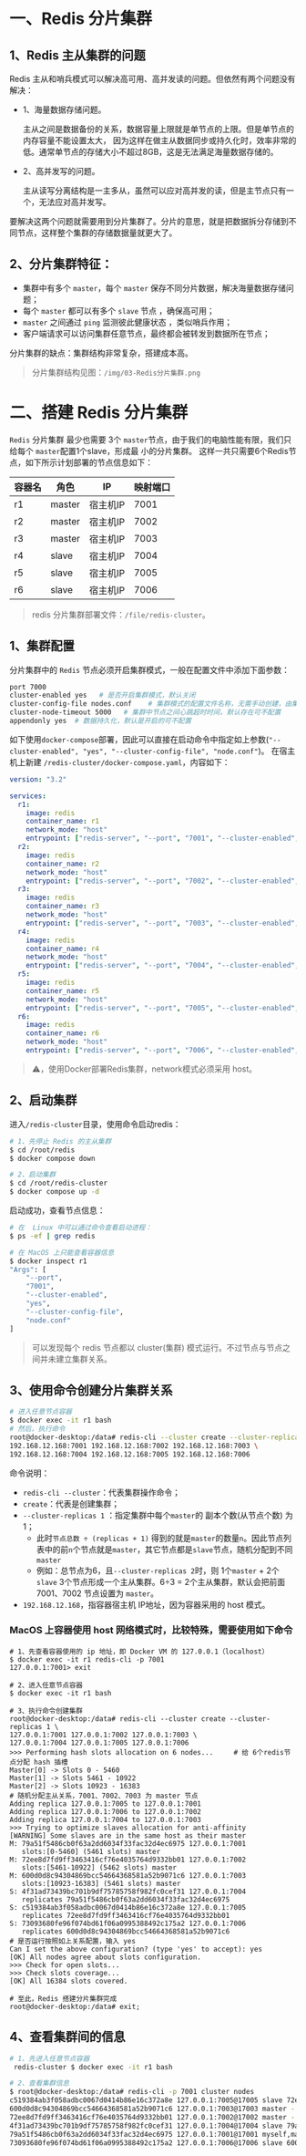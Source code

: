 # 一、Redis 分片集群

## 1、Redis 主从集群的问题
Redis 主从和哨兵模式可以解决高可用、高并发读的问题。但依然有两个问题没有解决： 
* 1、海量数据存储问题。
    
    主从之间是数据备份的关系，数据容量上限就是单节点的上限。但是单节点的内存容量不能设置太大，
    因为这样在做主从数据同步或持久化时，效率非常的低。通常单节点的存储大小不超过8GB，这是无法满足海量数据存储的。

* 2、高并发写的问题。
    
    主从读写分离结构是一主多从，虽然可以应对高并发的读，但是主节点只有一个，无法应对高并发写。

要解决这两个问题就需要用到分片集群了。分片的意思，就是把数据拆分存储到不同节点，这样整个集群的存储数据量就更大了。

## 2、分片集群特征：
-  集群中有多个 `master`，每个 `master` 保存不同分片数据，解决海量数据存储问题；
-  每个 `master` 都可以有多个 `slave` 节点 ，确保高可用；
-  `master` 之间通过 `ping` 监测彼此健康状态 ，类似哨兵作用；
-  客户端请求可以访问集群任意节点，最终都会被转发到数据所在节点；

分片集群的缺点：集群结构非常复杂，搭建成本高。

> 分片集群结构见图：`/img/03-Redis分片集群.png`

# 二、搭建 Redis 分片集群
`Redis` 分片集群 最少也需要 3个 `master`节点，由于我们的电脑性能有限，我们只给每个 `master`配置1个slave，形成最 小的分片集群。
这样一共只需要6个Redis节点，如下所示计划部署的节点信息如下：

| 容器名 | 角色   | IP    | 映射端口 |
| ------ | ------ |-------| -------- |
| r1     | master | 宿主机IP | 7001     |
| r2     | master | 宿主机IP | 7002     |
| r3     | master | 宿主机IP | 7003     |
| r4     | slave  | 宿主机IP | 7004     |
| r5     | slave  | 宿主机IP | 7005     |
| r6     | slave  | 宿主机IP | 7006     |

> redis 分片集群部署文件：`/file/redis-cluster`。

## 1、集群配置
分片集群中的 `Redis` 节点必须开启集群模式，一般在配置文件中添加下面参数：

```Bash
port 7000
cluster-enabled yes   # 是否开启集群模式，默认关闭
cluster-config-file nodes.conf    # 集群模式的配置文件名称，无需手动创建，由集群自动维护
cluster-node-timeout 5000   # 集群中节点之间心跳超时时间，默认存在可不配置
appendonly yes  # 数据持久化，默认是开启的可不配置
```
如下使用`docker-compose`部署，因此可以直接在启动命令中指定如上参数(`"--cluster-enabled", "yes", "--cluster-config-file", "node.conf"`)。
在宿主机上新建 `/redis-cluster/docker-compose.yaml`，内容如下：
```yaml
version: "3.2"

services:
  r1:
    image: redis
    container_name: r1
    network_mode: "host"
    entrypoint: ["redis-server", "--port", "7001", "--cluster-enabled", "yes", "--cluster-config-file", "node.conf"]
  r2:
    image: redis
    container_name: r2
    network_mode: "host"
    entrypoint: ["redis-server", "--port", "7002", "--cluster-enabled", "yes", "--cluster-config-file", "node.conf"]
  r3:
    image: redis
    container_name: r3
    network_mode: "host"
    entrypoint: ["redis-server", "--port", "7003", "--cluster-enabled", "yes", "--cluster-config-file", "node.conf"]
  r4:
    image: redis
    container_name: r4
    network_mode: "host"
    entrypoint: ["redis-server", "--port", "7004", "--cluster-enabled", "yes", "--cluster-config-file", "node.conf"]
  r5:
    image: redis
    container_name: r5
    network_mode: "host"
    entrypoint: ["redis-server", "--port", "7005", "--cluster-enabled", "yes", "--cluster-config-file", "node.conf"]
  r6:
    image: redis
    container_name: r6
    network_mode: "host"
    entrypoint: ["redis-server", "--port", "7006", "--cluster-enabled", "yes", "--cluster-config-file", "node.conf"]
```
> ⚠️，使用Docker部署Redis集群，network模式必须采用 host。

## 2、启动集群
进入`/redis-cluster`目录，使用命令启动redis：
```Bash
# 1、先停止 Redis 的主从集群
$ cd /root/redis
$ docker compose down

# 2、启动集群
$ cd /root/redis-cluster
$ docker compose up -d
```

启动成功，查看节点信息：
```Bash
# 在  Linux 中可以通过命令查看启动进程：
$ ps -ef | grep redis

# 在 MacOS 上只能查看容器信息
$ docker inspect r1
"Args": [
    "--port",
    "7001",
    "--cluster-enabled",
    "yes",
    "--cluster-config-file",
    "node.conf"
]
```

> 可以发现每个 redis 节点都以 cluster(集群) 模式运行。不过节点与节点之间并未建立集群关系。

## 3、使用命令创建分片集群关系

```Bash
# 进入任意节点容器
$ docker exec -it r1 bash
# 然后，执行命令
root@docker-desktop:/data# redis-cli --cluster create --cluster-replicas 1 \
192.168.12.168:7001 192.168.12.168:7002 192.168.12.168:7003 \
192.168.12.168:7004 192.168.12.168:7005 192.168.12.168:7006
```

命令说明：
- `redis-cli --cluster`：代表集群操作命令；
- `create`：代表是创建集群；
- `--cluster-replicas 1` ：指定集群中每个`master`的 副本个数(从节点个数) 为1；
  - 此时`节点总数 ÷ (replicas + 1)` 得到的就是`master`的数量`n`。因此节点列表中的前`n`个节点就是`master`，其它节点都是`slave`节点，随机分配到不同`master`
  - 例如：总节点为6，且`--cluster-replicas 2`时，则 1个`master` + 2个`slave` 3个节点形成一个主从集群。6÷3 = 2个主从集群，默认会把前面 7001、7002 节点设置为 `master`。
- `192.168.12.168`，指容器宿主机 IP地址，因为容器采用的 host 模式。

### MacOS 上容器使用 host 网络模式时，比较特殊，需要使用如下命令
```shell
# 1、先查看容器使用的 ip 地址，即 Docker VM 的 127.0.0.1（localhost）
$ docker exec -it r1 redis-cli -p 7001 
127.0.0.1:7001> exit

# 2、进入任意节点容器
$ docker exec -it r1 bash

# 3、执行命令创建集群
root@docker-desktop:/data# redis-cli --cluster create --cluster-replicas 1 \
127.0.0.1:7001 127.0.0.1:7002 127.0.0.1:7003 \
127.0.0.1:7004 127.0.0.1:7005 127.0.0.1:7006
>>> Performing hash slots allocation on 6 nodes...     # 给 6个redis节点分配 hash 插槽 
Master[0] -> Slots 0 - 5460
Master[1] -> Slots 5461 - 10922
Master[2] -> Slots 10923 - 16383
# 随机分配主从关系，7001、7002、7003 为 master 节点
Adding replica 127.0.0.1:7005 to 127.0.0.1:7001
Adding replica 127.0.0.1:7006 to 127.0.0.1:7002
Adding replica 127.0.0.1:7004 to 127.0.0.1:7003
>>> Trying to optimize slaves allocation for anti-affinity
[WARNING] Some slaves are in the same host as their master
M: 79a51f5486cb0f63a2dd6034f33fac32d4ec6975 127.0.0.1:7001
   slots:[0-5460] (5461 slots) master
M: 72ee8d7fd9ff3463416cf76e4035764d9332bb01 127.0.0.1:7002
   slots:[5461-10922] (5462 slots) master
M: 600d0d8c94304869bcc54664368581a52b9071c6 127.0.0.1:7003
   slots:[10923-16383] (5461 slots) master
S: 4f31ad73439bc701b9df75785758f982fc0cef31 127.0.0.1:7004
   replicates 79a51f5486cb0f63a2dd6034f33fac32d4ec6975
S: c519384ab3f058adbc0067d0414b86e16c372a8e 127.0.0.1:7005
   replicates 72ee8d7fd9ff3463416cf76e4035764d9332bb01
S: 73093680fe96f074bd61f06a0995388492c175a2 127.0.0.1:7006
   replicates 600d0d8c94304869bcc54664368581a52b9071c6
# 是否运行按照如上关系配置，输入 yes
Can I set the above configuration? (type 'yes' to accept): yes
[OK] All nodes agree about slots configuration.
>>> Check for open slots...
>>> Check slots coverage...
[OK] All 16384 slots covered.

# 至此，Redis 搭建分片集群完成
root@docker-desktop:/data# exit;
```

## 4、查看集群间的信息
```bash
# 1、先进入任意节点容器
 redis-cluster $ docker exec -it r1 bash

# 2、查看集群信息
$ root@docker-desktop:/data# redis-cli -p 7001 cluster nodes
c519384ab3f058adbc0067d0414b86e16c372a8e 127.0.0.1:7005@17005 slave 72ee8d7fd9ff3463416cf76e4035764d9332bb01 0 1754620533000 2 connected
600d0d8c94304869bcc54664368581a52b9071c6 127.0.0.1:7003@17003 master - 0 1754620534000 3 connected 10923-16383
72ee8d7fd9ff3463416cf76e4035764d9332bb01 127.0.0.1:7002@17002 master - 0 1754620533065 2 connected 5461-10922
4f31ad73439bc701b9df75785758f982fc0cef31 127.0.0.1:7004@17004 slave 79a51f5486cb0f63a2dd6034f33fac32d4ec6975 0 1754620535000 1 connected
79a51f5486cb0f63a2dd6034f33fac32d4ec6975 127.0.0.1:7001@17001 myself,master - 0 0 1 connected 0-5460
73093680fe96f074bd61f06a0995388492c175a2 127.0.0.1:7006@17006 slave 600d0d8c94304869bcc54664368581a52b9071c6 0 1754620536196 3 connected
```